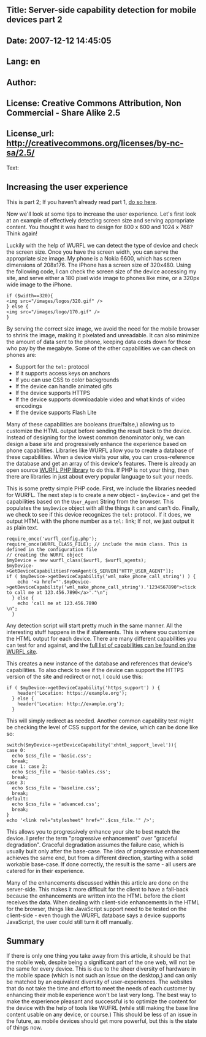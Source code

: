 Title: Server-side capability detection for mobile devices part 2
----
Date: 2007-12-12 14:45:05
----
Lang: en
----
Author: 
----
License: Creative Commons Attribution, Non Commercial - Share Alike 2.5
----
License_url: http://creativecommons.org/licenses/by-nc-sa/2.5/
----
Text:

<h2>Increasing the user experience</h2>

<p>This is part 2; If you haven&#39;t already read part 1, <a href="http://dev.opera.com/articles/view/server-side-capability-detection-for-mob/" title="Server-side capability detection for mobile devices part 1">do so here</a>.</p>

<p>Now we&#39;ll look at some tips to increase the user experience. Let&#39;s first look at an example of effectively detecting screen size and serving appropriate content. You thought it was hard to design for 800 x 600 and 1024 x 768? Think again!</p>

<p>Luckily with the help of WURFL we can detect the type of device and check the screen size. Once you have the screen width, you can serve the appropriate size image. My phone is a Nokia 6600, which has screen dimensions of 208x176. The iPhone has a screen size of 320x480. Using the following code, I can check the screen size of the device accessing my site, and serve either a 180 pixel wide image to phones like mine, or a 320px wide image to the iPhone.</p> 

<pre><code>if ($width==320){ 
&lt;img src=&quot;/images/logos/320.gif&quot; /&gt; 
} else { 
&lt;img src=&quot;/images/logo/170.gif&quot; /&gt; 
}</code></pre>

<p>By serving the correct size image, we avoid the need for the mobile browser to shrink the image, making it pixelated and unreadable. It can also minimize the amount of data sent to the phone, keeping data costs down for those who pay by the megabyte. Some of the other capabilities we can check on phones are:</p> 

<ul>
<li>Support for the <code>tel:</code> protocol</li> 
<li>If it supports access keys on anchors</li> 
<li>If you can use CSS to color backgrounds</li> 
<li>If the device can handle animated gifs</li>
<li>If the device supports HTTPS</li> 
<li>If the device supports downloadable video and what kinds of video encodings</li> 
<li>If the device supports Flash Lite</li>
</ul>

<p>Many of these capabilities are booleans (true/false,) allowing us to customize the HTML output before sending the result back to the device. Instead of designing for the lowest common denominator only, we can design a base site and progressively enhance the experience based on phone capabilities. Libraries like WURFL allow you to create a database of these capabilities. When a device visits your site, you can cross-reference the database and get an array of this device&#39;s features. There is already an open source <a href="http://wurfl.sourceforge.net/php_index.php">WURFL PHP library</a> to do this. If PHP is not your thing, then there are libraries in just about every popular language to suit your needs.</p> 

<p>This is some pretty simple PHP code. First, we include the libraries needed for WURFL. The next step is to create a new object - <code>$myDevice</code> - and get the capabilities based on the <code>User_Agent</code> String from the browser. This populates the <code>$myDevice</code> object with all the things it can and can&#39;t do. Finally, we check to see if this device recognizes the <code>tel:</code> protocol. If it does, we output HTML with the phone number as a <code>tel:</code> link; If not, we just output it as plain text.</p>

<pre><code>require_once(&#39;wurfl_config.php&#39;);
require_once(WURFL_CLASS_FILE); // include the main class. This is defined in the configuration file
// creating the WURFL object
$myDevice = new wurfl_class($wurfl, $wurfl_agents);
$myDevice-&gt;GetDeviceCapabilitiesFromAgent($_SERVER[&quot;HTTP_USER_AGENT&quot;]);
if ( $myDevice-&gt;getDeviceCapability(&#39;wml_make_phone_call_string&#39;) ) {
    echo &#39;&lt;a href=&quot;&#39;.$myDevice-&gt;getDeviceCapability(&#39;wml_make_phone_call_string&#39;).&#39;1234567890&quot;&gt;click to call me at 123.456.7890&lt;/a&gt;&#39;.&quot;\n&quot;;
  } else {
    echo &#39;call me at 123.456.7890<br />\n&quot;;
  }</code></pre>

<p>Any detection script will start pretty much in the same manner. All the interesting stuff happens in the if statements. This is where you customize the HTML output for each device. There are many different capabilities you can test for and against, and the <a href="http://wurfl.sourceforge.net/help_doc.php">full list of capabilities can be found on the WURFL site</a>.</p>

<p>This creates a new instance of the database and references that device&#39;s capabilities. To also check to see if the device can support the HTTPS version of the site and redirect or not, I could use this:</p> 

<pre><code>if ( $myDevice-&gt;getDeviceCapability(&#39;https_support&#39;) ) {
    header(&#39;Location: https://example.org&#39;);
  } else {
    header(&#39;Location: http://example.org&#39;);
  }</code></pre>

<p>This will simply redirect as needed. Another common capability test might be checking the level of CSS support for the device, which can be done like so:</p>

<pre><code>switch($myDevice-&gt;getDeviceCapability(&#39;xhtml_support_level&#39;)){ 
case 0: 
  echo $css_file = &#39;basic.css&#39;; 
  break; 
case 1: case 2: 
  echo $css_file = &#39;basic-tables.css&#39;; 
  break; 
case 3: 
  echo $css_file = &#39;baseline.css&#39;; 
  break; 
default: 
  echo $css_file = &#39;advanced.css&#39;; 
  break; 
} 
echo &#39;&lt;link rel=&quot;stylesheet&quot; href=&quot;&#39;.$css_file.&#39;&quot; /&gt;&#39;;</code></pre> 

<p>This allows you to progressively enhance your site to best match the device. I prefer the term &quot;progressive enhancement&quot; over &quot;graceful degradation&quot;. Graceful degradation assumes the failure case, which is usually built only after the base-case. The idea of progressive enhancement achieves the same end, but from a different direction, starting with a solid workable base-case. If done correctly, the result is the same - all users are catered for in their experience.</p>

<p>Many of the enhancements discussed within this article are done on the server-side. This makes it more difficult for the client to have a fall-back because the enhancements are written into the HTML before the client receives the data. When dealing with client-side enhancements in the HTML for the browser, things like JavaScript support need to be tested on the client-side - even though the WURFL database says a device supports JavaScript, the user could still turn it off manually.</p>

<h2>Summary</h2>

<p>If there is only one thing you take away from this article, it should be that the mobile web, despite being a significant part of the one web, will not be the same for every device. This is due to the sheer diversity of hardware in the mobile space (which is not such an issue on the desktop,) and can only be matched by an equivalent diversity of user-experiences. The websites that do not take the time and effort to meet the needs of each customer by enhancing their mobile experience won&#39;t be last very long. The best way to make the experience pleasant and successful is to optimize the content for the device with the help of tools like WUFRL (while still making the base line content usable on any device, or course.) This should be less of an issue in the future, as mobile devices should get more powerful, but this is the state of things now.</p>
  
